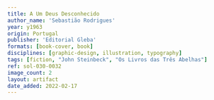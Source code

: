 ```yaml
---
title: A Um Deus Desconhecido
author_name: 'Sebastião Rodrigues'
year: y1963
origin: Portugal
publisher: 'Editorial Gleba'
formats: [book-cover, book]
disciplines: [graphic-design, illustration, typography]
tags: [fiction, "John Steinbeck", "Os Livros das Três Abelhas"]
ref: sol-030-0032
image_count: 2
layout: artifact
date_added: 2022-02-17
---
```

